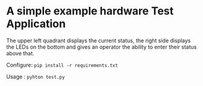 # A simple example hardware Test Application

The upper left quadrant displays the current status, the right side displays the LEDs on the bottom and gives an operator the ability to enter their status above that.

Configure: `pip install -r requirements.txt`

Usage : `pyhton test.py`
